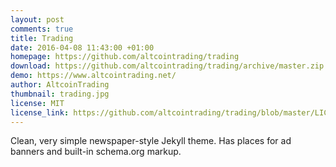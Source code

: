 ```yaml
---
layout: post
comments: true
title: Trading
date: 2016-04-08 11:43:00 +01:00
homepage: https://github.com/altcointrading/trading
download: https://github.com/altcointrading/trading/archive/master.zip
demo: https://www.altcointrading.net/
author: AltcoinTrading
thumbnail: trading.jpg
license: MIT
license_link: https://github.com/altcointrading/trading/blob/master/LICENSE
---
```


Clean, very simple newspaper-style Jekyll theme. Has places for ad banners and built-in schema.org markup.
